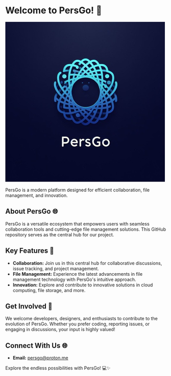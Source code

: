 # Welcome to PersGo! 🚀

![PersGo Logo](persgo_logo%20(500x500).jpg)

PersGo is a modern platform designed for efficient collaboration, file management, and innovation.

## About PersGo 🌐

PersGo is a versatile ecosystem that empowers users with seamless collaboration tools and cutting-edge file management solutions. This GitHub repository serves as the central hub for our project.

## Key Features 🔑

- **Collaboration:** Join us in this central hub for collaborative discussions, issue tracking, and project management.
- **File Management:** Experience the latest advancements in file management technology with PersGo's intuitive approach.
- **Innovation:** Explore and contribute to innovative solutions in cloud computing, file storage, and more.

## Get Involved 🤝

We welcome developers, designers, and enthusiasts to contribute to the evolution of PersGo. Whether you prefer coding, reporting issues, or engaging in discussions, your input is highly valued!

## Connect With Us 🌐

- **Email:** persgo@proton.me

Explore the endless possibilities with PersGo! 💻✨
